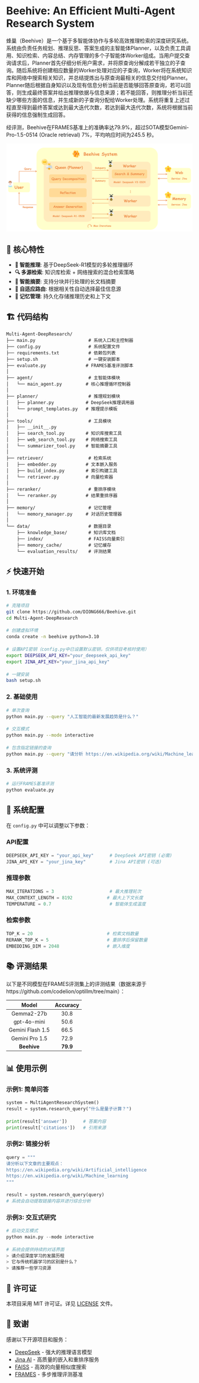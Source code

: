 # Beehive: An Efficient Multi-Agent Research System

蜂巢（Beehive）是一个基于多智能体协作与多轮高效推理检索的深度研究系统。系统由负责任务规划、推理反思、答案生成的主智能体Planner，以及负责工具调用、知识检索、内容总结、内存管理的多个子智能体Worker组成。当用户提交查询请求后，Planner首先仔细分析用户需求，并将原查询分解成若干独立的子查询。随后系统将创建相应数量的Worker处理对应的子查询，Worker将在系统知识库和网络中搜索相关知识，并总结提炼出与原查询最相关的信息交付给Planner。Planner随后根据自身知识以及现有信息分析当前是否能够回答原查询，若可以回答，则生成最终答案并给出推理依据与信息来源；若不能回答，则推理分析当前还缺少哪些方面的信息，并生成新的子查询分配给Worker处理。系统将重复上述过程直至得到最终答案或达到最大迭代次数，若达到最大迭代次数，系统将根据当前获得的信息强制生成回答。

经评测，Beehive在FRAMES基准上的准确率达79.9%，超过SOTA模型Gemini-Pro-1.5-0514 (Oracle retrieval) 7%，平均响应时间为245.5 秒。

![系统架构](assets/architecture.png)

## 🚀 核心特性

- **🧠 智能推理**: 基于DeepSeek-R1模型的多轮推理循环
- **🔍 多源检索**: 知识库检索 + 网络搜索的混合检索策略  
- **📝 智能摘要**: 支持分块并行处理的长文档摘要
- **🔄 自适应路由**: 根据相关性自动选择最佳信息源
- **💾 记忆管理**: 持久化存储推理历史和上下文

## 🏗️ 代码结构

```
Multi-Agent-DeepResearch/
├── main.py                    # 系统入口和主控制器
├── config.py                  # 系统配置文件
├── requirements.txt           # 依赖包列表
├── setup.sh                   # 一键安装脚本
├── evaluate.py               # FRAMES基准评测脚本
│
├── agent/                     # 主智能体模块
│   └── main_agent.py         # 核心推理循环控制器
│
├── planner/                   # 推理规划模块
│   ├── planner.py            # DeepSeek推理调用器
│   └── prompt_templates.py   # 推理提示模板
│
├── tools/                     # 工具模块
│   ├── __init__.py
│   ├── search_tool.py        # 知识库搜索工具
│   ├── web_search_tool.py    # 网络搜索工具
│   └── summarizer_tool.py    # 智能摘要工具
│
├── retriever/                 # 检索系统
│   ├── embedder.py           # 文本嵌入服务
│   ├── build_index.py        # 索引构建工具
│   └── retriever.py          # 向量检索器
│
├── reranker/                  # 重排序模块
│   └── reranker.py           # 结果重排序器
│
├── memory/                    # 记忆管理
│   └── memory_manager.py     # 对话历史管理器
│
└── data/                      # 数据目录
    ├── knowledge_base/        # 知识库文档
    ├── index/                 # FAISS向量索引
    ├── memory_cache/          # 记忆缓存
    └── evaluation_results/    # 评测结果
```

## ⚡ 快速开始

### 1. 环境准备

```bash
# 克隆项目
git clone https://github.com/DIONG666/Beehive.git
cd Multi-Agent-DeepResearch

# 创建虚拟环境
conda create -n beehive python=3.10

# 设置API密钥（config.py中已设置默认密钥，仅供项目考核时使用）
export DEEPSEEK_API_KEY="your_deepseek_api_key"
export JINA_API_KEY="your_jina_api_key" 

# 一键安装
bash setup.sh
```

### 2. 基础使用

```bash
# 单次查询
python main.py --query "人工智能的最新发展趋势是什么？"

# 交互模式
python main.py --mode interactive

# 包含指定链接的查询
python main.py --query "请分析 https://en.wikipedia.org/wiki/Machine_learning 这篇文章的主要内容"
```

### 3. 系统评测

```bash
# 运行FRAMES基准评测
python evaluate.py
```

## 🔧 系统配置

在 `config.py` 中可以调整以下参数：

### API配置
```python
DEEPSEEK_API_KEY = "your_api_key"      # DeepSeek API密钥 (必需)
JINA_API_KEY = "your_jina_key"         # Jina API密钥 (可选)
```

### 推理参数
```python
MAX_ITERATIONS = 3                     # 最大推理轮次
MAX_CONTEXT_LENGTH = 8192             # 最大上下文长度
TEMPERATURE = 0.7                      # 智能体生成温度
```

### 检索参数
```python
TOP_K = 20                            # 检索文档数量
RERANK_TOP_K = 5                      # 重排序后保留数量
EMBEDDING_DIM = 2048                  # 嵌入维度
```

## 📚 评测结果

以下是不同模型在FRAMES评测集上的评测结果（数据来源于https://github.com/codelion/optillm/tree/main）：

| **Model**| **Accuracy**|
|:--------:|:--------:|
| Gemma2-27b|30.8|
|gpt-4o-mini|50.6|
|Gemini Flash 1.5|66.5|
|Gemini Pro 1.5|72.9|
|**Beehive**|**79.9**|

## 📊 使用示例

### 示例1: 简单问答
```python
system = MultiAgentResearchSystem()
result = system.research_query("什么是量子计算？")

print(result['answer'])      # 答案内容
print(result['citations'])   # 引用来源
```

### 示例2: 链接分析
```python
query = """
请分析以下文章的主要观点：
https://en.wikipedia.org/wiki/Artificial_intelligence
https://en.wikipedia.org/wiki/Machine_learning
"""

result = system.research_query(query)
# 系统会自动提取链接内容并进行综合分析
```

### 示例3: 交互式研究
```python
# 启动交互模式
python main.py --mode interactive

# 系统会提供持续的对话界面
> 请介绍深度学习的发展历程
> 它与传统机器学习的区别是什么？
> 请推荐一些学习资源
```

## 📄 许可证

本项目采用 MIT 许可证。详见 [LICENSE](LICENSE) 文件。

## 🙏 致谢

感谢以下开源项目和服务：

- [DeepSeek](https://www.deepseek.com/) - 强大的推理语言模型
- [Jina AI](https://jina.ai/) - 高质量的嵌入和重排序服务  
- [FAISS](https://github.com/facebookresearch/faiss) - 高效的向量相似度搜索
- [FRAMES](https://huggingface.co/datasets/google/frames-benchmark) - 多步推理评测基准
